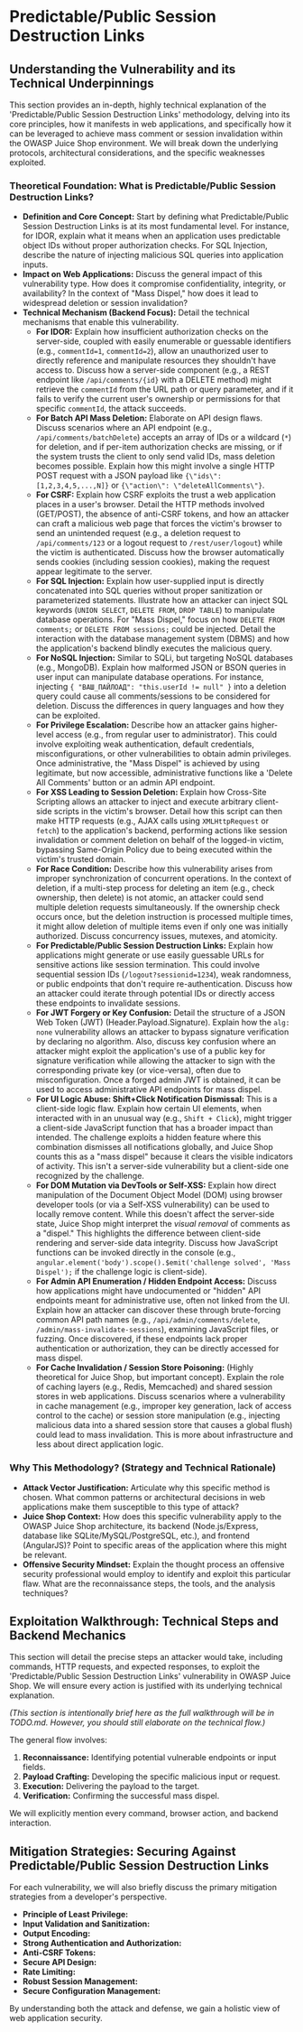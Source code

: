 # Predictable/Public Session Destruction Links

## Understanding the Vulnerability and its Technical Underpinnings

This section provides an in-depth, highly technical explanation of the 'Predictable/Public Session Destruction Links' methodology, delving into its core principles, how it manifests in web applications, and specifically how it can be leveraged to achieve mass comment or session invalidation within the OWASP Juice Shop environment. We will break down the underlying protocols, architectural considerations, and the specific weaknesses exploited.

### Theoretical Foundation: What is Predictable/Public Session Destruction Links?

* **Definition and Core Concept:** Start by defining what Predictable/Public Session Destruction Links is at its most fundamental level. For instance, for IDOR, explain what it means when an application uses predictable object IDs without proper authorization checks. For SQL Injection, describe the nature of injecting malicious SQL queries into application inputs.
* **Impact on Web Applications:** Discuss the general impact of this vulnerability type. How does it compromise confidentiality, integrity, or availability? In the context of "Mass Dispel," how does it lead to widespread deletion or session invalidation?
* **Technical Mechanism (Backend Focus):** Detail the technical mechanisms that enable this vulnerability.
    * **For IDOR:** Explain how insufficient authorization checks on the server-side, coupled with easily enumerable or guessable identifiers (e.g., `commentId=1`, `commentId=2`), allow an unauthorized user to directly reference and manipulate resources they shouldn't have access to. Discuss how a server-side component (e.g., a REST endpoint like `/api/comments/{id}` with a DELETE method) might retrieve the `commentId` from the URL path or query parameter, and if it fails to verify the current user's ownership or permissions for that specific `commentId`, the attack succeeds.
    * **For Batch API Mass Deletion:** Elaborate on API design flaws. Discuss scenarios where an API endpoint (e.g., `/api/comments/batchDelete`) accepts an array of IDs or a wildcard (`*`) for deletion, and if per-item authorization checks are missing, or if the system trusts the client to only send valid IDs, mass deletion becomes possible. Explain how this might involve a single HTTP POST request with a JSON payload like `{\"ids\": [1,2,3,4,5,...,N]}` or `{\"action\": \"deleteAllComments\"}`.
    * **For CSRF:** Explain how CSRF exploits the trust a web application places in a user's browser. Detail the HTTP methods involved (GET/POST), the absence of anti-CSRF tokens, and how an attacker can craft a malicious web page that forces the victim's browser to send an unintended request (e.g., a deletion request to `/api/comments/123` or a logout request to `/rest/user/logout`) while the victim is authenticated. Discuss how the browser automatically sends cookies (including session cookies), making the request appear legitimate to the server.
    * **For SQL Injection:** Explain how user-supplied input is directly concatenated into SQL queries without proper sanitization or parameterized statements. Illustrate how an attacker can inject SQL keywords (`UNION SELECT`, `DELETE FROM`, `DROP TABLE`) to manipulate database operations. For "Mass Dispel," focus on how `DELETE FROM comments;` or `DELETE FROM sessions;` could be injected. Detail the interaction with the database management system (DBMS) and how the application's backend blindly executes the malicious query.
    * **For NoSQL Injection:** Similar to SQLi, but targeting NoSQL databases (e.g., MongoDB). Explain how malformed JSON or BSON queries in user input can manipulate database operations. For instance, injecting `{ "ВАШ_ПАЙЛОАД": "this.userId != null" }` into a deletion query could cause all comments/sessions to be considered for deletion. Discuss the differences in query languages and how they can be exploited.
    * **For Privilege Escalation:** Describe how an attacker gains higher-level access (e.g., from regular user to administrator). This could involve exploiting weak authentication, default credentials, misconfigurations, or other vulnerabilities to obtain admin privileges. Once administrative, the "Mass Dispel" is achieved by using legitimate, but now accessible, administrative functions like a 'Delete All Comments' button or an admin API endpoint.
    * **For XSS Leading to Session Deletion:** Explain how Cross-Site Scripting allows an attacker to inject and execute arbitrary client-side scripts in the victim's browser. Detail how this script can then make HTTP requests (e.g., AJAX calls using `XMLHttpRequest` or `fetch`) to the application's backend, performing actions like session invalidation or comment deletion on behalf of the logged-in victim, bypassing Same-Origin Policy due to being executed within the victim's trusted domain.
    * **For Race Condition:** Describe how this vulnerability arises from improper synchronization of concurrent operations. In the context of deletion, if a multi-step process for deleting an item (e.g., check ownership, then delete) is not atomic, an attacker could send multiple deletion requests simultaneously. If the ownership check occurs once, but the deletion instruction is processed multiple times, it might allow deletion of multiple items even if only one was initially authorized. Discuss concurrency issues, mutexes, and atomicity.
    * **For Predictable/Public Session Destruction Links:** Explain how applications might generate or use easily guessable URLs for sensitive actions like session termination. This could involve sequential session IDs (`/logout?sessionid=1234`), weak randomness, or public endpoints that don't require re-authentication. Discuss how an attacker could iterate through potential IDs or directly access these endpoints to invalidate sessions.
    * **For JWT Forgery or Key Confusion:** Detail the structure of a JSON Web Token (JWT) (Header.Payload.Signature). Explain how the `alg: none` vulnerability allows an attacker to bypass signature verification by declaring no algorithm. Also, discuss key confusion where an attacker might exploit the application's use of a public key for signature verification while allowing the attacker to sign with the corresponding private key (or vice-versa), often due to misconfiguration. Once a forged admin JWT is obtained, it can be used to access administrative API endpoints for mass dispel.
    * **For UI Logic Abuse: Shift+Click Notification Dismissal:** This is a client-side logic flaw. Explain how certain UI elements, when interacted with in an unusual way (e.g., `Shift + Click`), might trigger a client-side JavaScript function that has a broader impact than intended. The challenge exploits a hidden feature where this combination dismisses all notifications globally, and Juice Shop counts this as a "mass dispel" because it clears the visible indicators of activity. This isn't a server-side vulnerability but a client-side one recognized by the challenge.
    * **For DOM Mutation via DevTools or Self-XSS:** Explain how direct manipulation of the Document Object Model (DOM) using browser developer tools (or via a Self-XSS vulnerability) can be used to locally remove content. While this doesn't affect the server-side state, Juice Shop might interpret the *visual removal* of comments as a "dispel." This highlights the difference between client-side rendering and server-side data integrity. Discuss how JavaScript functions can be invoked directly in the console (e.g., `angular.element('body').scope().$emit('challenge solved', 'Mass Dispel');` if the challenge logic is client-side).
    * **For Admin API Enumeration / Hidden Endpoint Access:** Discuss how applications might have undocumented or "hidden" API endpoints meant for administrative use, often not linked from the UI. Explain how an attacker can discover these through brute-forcing common API path names (e.g., `/api/admin/comments/delete`, `/admin/mass-invalidate-sessions`), examining JavaScript files, or fuzzing. Once discovered, if these endpoints lack proper authentication or authorization, they can be directly accessed for mass dispel.
    * **For Cache Invalidation / Session Store Poisoning:** (Highly theoretical for Juice Shop, but important concept). Explain the role of caching layers (e.g., Redis, Memcached) and shared session stores in web applications. Discuss scenarios where a vulnerability in cache management (e.g., improper key generation, lack of access control to the cache) or session store manipulation (e.g., injecting malicious data into a shared session store that causes a global flush) could lead to mass invalidation. This is more about infrastructure and less about direct application logic.

### Why This Methodology? (Strategy and Technical Rationale)

* **Attack Vector Justification:** Articulate why this specific method is chosen. What common patterns or architectural decisions in web applications make them susceptible to this type of attack?
* **Juice Shop Context:** How does this specific vulnerability apply to the OWASP Juice Shop architecture, its backend (Node.js/Express, database like SQLite/MySQL/PostgreSQL, etc.), and frontend (AngularJS)? Point to specific areas of the application where this might be relevant.
* **Offensive Security Mindset:** Explain the thought process an offensive security professional would employ to identify and exploit this particular flaw. What are the reconnaissance steps, the tools, and the analysis techniques?

## Exploitation Walkthrough: Technical Steps and Backend Mechanics

This section will detail the precise steps an attacker would take, including commands, HTTP requests, and expected responses, to exploit the 'Predictable/Public Session Destruction Links' vulnerability in OWASP Juice Shop. We will ensure every action is justified with its underlying technical explanation.

*(This section is intentionally brief here as the full walkthrough will be in TODO.md. However, you should still elaborate on the technical flow.)*

The general flow involves:
1.  **Reconnaissance:** Identifying potential vulnerable endpoints or input fields.
2.  **Payload Crafting:** Developing the specific malicious input or request.
3.  **Execution:** Delivering the payload to the target.
4.  **Verification:** Confirming the successful mass dispel.

We will explicitly mention every command, browser action, and backend interaction.

## Mitigation Strategies: Securing Against Predictable/Public Session Destruction Links

For each vulnerability, we will also briefly discuss the primary mitigation strategies from a developer's perspective.
* **Principle of Least Privilege:**
* **Input Validation and Sanitization:**
* **Output Encoding:**
* **Strong Authentication and Authorization:**
* **Anti-CSRF Tokens:**
* **Secure API Design:**
* **Rate Limiting:**
* **Robust Session Management:**
* **Secure Configuration Management:**

By understanding both the attack and defense, we gain a holistic view of web application security.
